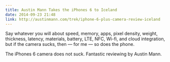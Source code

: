```yaml
---
title: Austin Mann Takes the iPhones 6 to Iceland
date: 2014-09-23 21:48
link: http://austinmann.com/trek/iphone-6-plus-camera-review-iceland
---
```

Say whatever you will about speed, memory, apps, pixel density, weight, thickness, latency, materials, battery, LTE, NFC, Wi-fi, and cloud integration, but if the camera sucks, then &mdash; for me &mdash; so does the phone.

The iPhones 6 camera does not suck. Fantastic reviewing by Austin Mann.
